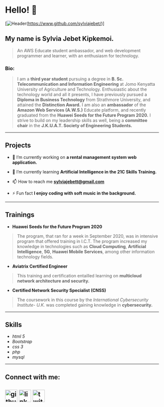 # Hello! 👋
[![Header](https://github.com/sylviajebet/21SkillsTraining/blob/week-four-assignment/aboutMe/myprofile.png "")(https://www.github.com/sylviajebet/)]
## My name is Sylvia Jebet Kipkemoi.

>An AWS Educate student ambassador, and web development programmer and learner, with an enthusiasm for technology.

### Bio:
>I am a **third year student** pursuing a degree in **B. Sc. Telecommunication and Information Engineering** at Jomo Kenyatta University of Agriculture and Technology. Enthusiastic about the technology world and all it presents, I have previously pursued a **Diploma in Business Technology** from Strathmore University, and attained the **Distinction Award.** I am also an **ambassador** of the **Amazon Web Services (A.W.S.)** Educate platform, and recently graduated from the **Huawei Seeds for the Future Program 2020.** I strive to build on my leadership skills as well, being a **committee chair** in the **J.K.U.A.T. Society of Engineering Students.**
---

## Projects
- 🔭 I’m currently working on  **a rental management system web application.**

- 🌱 I’m currently learning **Artificial Intelligence in the 21C Skills Training.**

- 📫 How to reach me **sylviajebett@gmail.com**

- ⚡ Fun fact **I enjoy coding with soft music in the background.**
---

## Trainings
- **Huawei Seeds for the Future Program 2020**
>The program, that ran for a week in September 2020, was in intensive program that offered training in I.C.T. The program increased my knowledge in technologies such as **Cloud Computing**, **Artificial Intelligence**, **5G**, **Huawei Mobile Services**, among other information technology fields.
- **Aviatrix Certified Engineer**
>This training and certification entailled learning on **multicloud network architecture and security.**
- **Certified Network Security Specialist (CNSS)**
>The coursework in this course by the *International Cybersecurity Institute- U.K.* was completed gaining knowledge in **cybersecurity.**
---

## Skills
- *html 5*
- *Bootstrap*
- *css 3*
- *php*
- *mysql*  
---

## Connect with me:
 [<img src='https://cdn.jsdelivr.net/npm/simple-icons@3.0.1/icons/github.svg' alt='github' height='40'>](https://github.com/sylviajebet)
 [<img src='https://cdn.jsdelivr.net/npm/simple-icons@3.0.1/icons/linkedin.svg' alt='linkedin' height='40'>](https://www.linkedin.com/in/sylvia-jebet-kipkemoi-b1806b1a1/)
 [<img src='https://cdn.jsdelivr.net/npm/simple-icons@3.0.1/icons/twitter.svg' alt='twitter' height='40'>](https://twitter.com/sylvia_jebett)   
---
